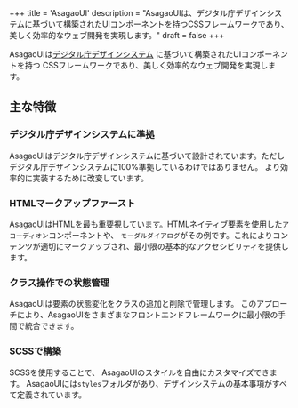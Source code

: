 +++
title = 'AsagaoUI'
description = "AsagaoUIは、デジタル庁デザインシステムに基づいて構築されたUIコンポーネントを持つCSSフレームワークであり、美しく効率的なウェブ開発を実現します。"
draft = false
+++

AsagaoUIは[デジタル庁デザインシステム](https://www.digital.go.jp/policies/servicedesign/designsystem)
に基づいて構築されたUIコンポーネントを持つ
CSSフレームワークであり、美しく効率的なウェブ開発を実現します。

## 主な特徴

### デジタル庁デザインシステムに準拠

AsagaoUIはデジタル庁デザインシステムに基づいて設計されています。ただしデジタル庁デザインシステムに100%準拠しているわけではありません。
より効率的に実装するために改変しています。

### HTMLマークアップファースト

AsagaoUIはHTMLを最も重要視しています。HTMLネイティブ要素を使用した`アコーディオン`コンポーネントや、
`モーダルダイアログ`がその例です。これによりコンテンツが適切にマークアップされ、最小限の基本的なアクセシビリティを提供します。

### クラス操作での状態管理

AsagaoUIは要素の状態変化をクラスの追加と削除で管理します。
このアプローチにより、AsagaoUIをさまざまなフロントエンドフレームワークに最小限の手間で統合できます。

### SCSSで構築

SCSSを使用することで、
AsagaoUIのスタイルを自由にカスタマイズできます。
AsagaoUIには`styles`フォルダがあり、デザインシステムの基本事項がすべて定義されています。
